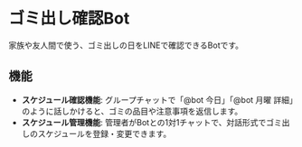 # ゴミ出し確認Bot

家族や友人間で使う、ゴミ出しの日をLINEで確認できるBotです。

## 機能

- **スケジュール確認機能**: グループチャットで「@bot 今日」「@bot 月曜 詳細」のように話しかけると、ゴミの品目や注意事項を返信します。
- **スケジュール管理機能**: 管理者がBotとの1対1チャットで、対話形式でゴミ出しのスケジュールを登録・変更できます。